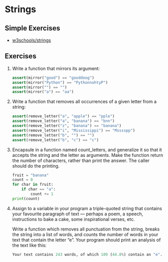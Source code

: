 # Strings

## Simple Exercises

* [w3schools/strings](https://www.w3schools.com/python/exercise.asp?filename=exercise_strings1)

## Exercises

1. Write a function that mirrors its argument:
    ``` python
    assert(mirror("good") == "gooddoog")
    assert(mirror("Python") == "PythonnohtyP")
    assert(mirror("") == "")
    assert(mirror("a") == "aa")
    ```
2. Write a function that removes all occurrences of a given letter from a string:
    ``` python
    assert(remove_letter("a", "apple") == "pple")
    assert(remove_letter("a", "banana") == "bnn")
    assert(remove_letter("z", "banana") == "banana")
    assert(remove_letter("i", "Mississippi") == "Msssspp")
    assert(remove_letter("b", "") == "")
    assert(remove_letter("b", "c") == "c")
    ```
3. Encapsule in a function named count_letters, and generalize it so that it accepts the string and the letter as arguments. Make the function return the number of characters, rather than print the answer. The caller should do the printing.
    ``` python
    fruit = "banana"
    count = 0
    for char in fruit:
        if char == "a":
            count += 1
    print(count)
    ```
4. Assign to a variable in your program a triple-quoted string that contains your favourite paragraph of text — perhaps a poem, a speech, instructions to bake a cake, some inspirational verses, etc.

    Write a function which removes all punctuation from the string, breaks the string into a list of words, and counts the number of words in your text that contain the letter “e”. Your program should print an analysis of the text like this:
    ``` python
    Your text contains 243 words, of which 109 (44.8%) contain an "e".
    ```